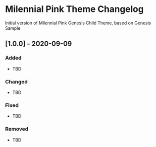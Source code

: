 # Milennial Pink Theme Changelog
Initial version of Milennial Pink Genesis Child Theme, based on Genesis Sample

## [1.0.0] - 2020-09-09

### Added
* TBD

### Changed
* TBD

### Fixed
* TBD

### Removed
* TBD
